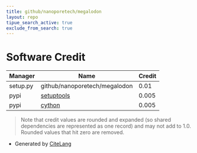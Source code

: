 ```yaml
---
title: github/nanoporetech/megalodon
layout: repo
tipue_search_active: true
exclude_from_search: true
---
```

# Software Credit

|Manager|Name|Credit|
|-------|----|------|
|setup.py|github/nanoporetech/megalodon|0.01|
|pypi|[setuptools](https://github.com/pypa/setuptools)|0.005|
|pypi|[cython](http://cython.org/)|0.005|


> Note that credit values are rounded and expanded (so shared dependencies are represented as one record) and may not add to 1.0. Rounded values that hit zero are removed.


- Generated by [CiteLang](https://github.com/vsoch/citelang)
